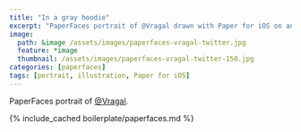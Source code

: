 ```yaml
---
title: "In a gray hoodie"
excerpt: "PaperFaces portrait of @Vragal drawn with Paper for iOS on an iPad."
image: 
  path: &image /assets/images/paperfaces-vragal-twitter.jpg 
  feature: *image
  thumbnail: /assets/images/paperfaces-vragal-twitter-150.jpg
categories: [paperfaces]
tags: [portrait, illustration, Paper for iOS]
---
```


PaperFaces portrait of [@Vragal](https://twitter.com/Vragal).

{% include_cached boilerplate/paperfaces.md %}
